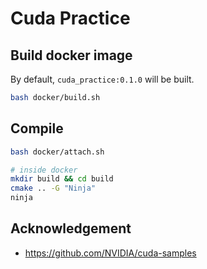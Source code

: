 # Cuda Practice
## Build docker image
By default, `cuda_practice:0.1.0` will be built.
```bash
bash docker/build.sh
```

## Compile
```bash
bash docker/attach.sh

# inside docker
mkdir build && cd build
cmake .. -G "Ninja"
ninja
```

## Acknowledgement
- https://github.com/NVIDIA/cuda-samples
